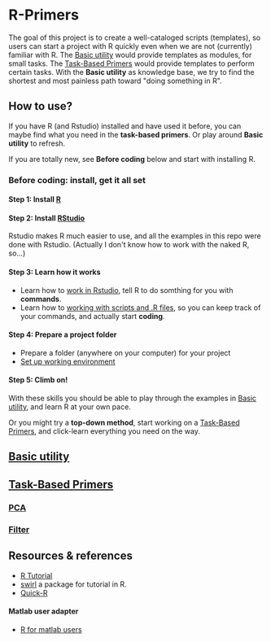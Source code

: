# R-Primers 

The goal of this project is to create a well-cataloged scripts (templates), so users can start a project with R quickly even when we are not (currently) familiar with R. The [Basic utility](https://github.com/weitingwlin/r-primers/tree/master/Documents#catalog-of-basic-utilities) would provide templates as modules, for small tasks. The [Task-Based Primers](https://github.com/weitingwlin/r-primers/tree/master/Documents#catalog-of-task-based-projects) would provide templates to perform certain tasks. With the **Basic utility** as knowledge base, we try to find the shortest and most painless path toward "doing something in R".

## How to use?

If you have R (and Rstudio) installed and have used it before, you can maybe find what you need in the **task-based primers**. Or play around **Basic utility** to refresh.

If you are totally new, see **Before coding** below and start with installing R.

### Before coding: install, get it all set
#### Step 1: Install [R](https://cran.rstudio.com/index.html)

#### Step 2: Install [RStudio](https://www.rstudio.com/home/)
Rstudio makes R much easier to use, and all the examples in this repo were done with Rstudio. (Actually I don't know how to work with the naked R, so...)

#### Step 3: Learn how it works
* Learn how to [work in Rstudio](https://github.com/weitingwlin/r-primers/blob/master/Documents/Working_with_Rstudio.md), tell R to do somthing for you with **commands**. 
* Learn how to [working with scripts and .R files](https://github.com/weitingwlin/r-primers/blob/master/Documents/Working_with_scripts.md), so you can keep track of your commands, and actually start **coding**. 
 
#### Step 4: Prepare a project folder
* Prepare a folder (anywhere on your computer) for your project
* [Set up working environment](Documents/Set_up_working.md) 

#### Step 5: Climb on!
 With these skills you should be able to play through the examples in [Basic utility](https://github.com/weitingwlin/r-primers/tree/master/Documents#catalog-of-basic-utilities), and learn R at your own pace. 

 Or you might try a **top-down method**, start working on a [Task-Based Primers](https://github.com/weitingwlin/r-primers/tree/master/Documents#catalog-of-task-based-projects), and click-learn everything you need on the way.


## [Basic utility](https://github.com/weitingwlin/r-primers/tree/master/Documents#catalog-of-basic-utilities)

## [Task-Based Primers](https://github.com/weitingwlin/r-primers/tree/master/Documents#catalog-of-task-based-projects)

### [PCA](https://github.com/weitingwlin/r-primers/blob/master/Documents/PCA.md)
### [Filter](https://github.com/weitingwlin/r-primers/blob/master/Documents/Filter.md)

## Resources & references
* [R Tutorial](http://www.r-tutor.com/)
* [swirl](http://swirlstats.com/students.html) a package for tutorial in R.
* [Quick-R](http://www.statmethods.net/)

#### Matlab user adapter
* [R for matlab users](http://mathesaurus.sourceforge.net/octave-r.html)
